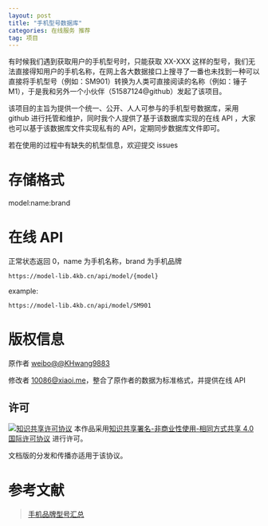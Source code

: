 ```yaml
---
layout: post
title: "手机型号数据库"
categories: 在线服务 推荐
tag: 项目
---
```


有时候我们遇到获取用户的手机型号时，只能获取 XX-XXX 这样的型号，我们无法直接得知用户的手机名称，在网上各大数据接口上搜寻了一番也未找到一种可以直接将手机型号（例如：SM901）转换为人类可直接阅读的名称（例如：锤子 M1），于是我和另外一个小伙伴（51587124@github）发起了该项目。

该项目的主旨为提供一个统一、公开、人人可参与的手机型号数据库，采用 github 进行托管和维护，同时我个人提供了基于该数据库实现的在线 API ，大家也可以基于该数据库文件实现私有的 API，定期同步数据库文件即可。

若在使用的过程中有缺失的机型信息，欢迎提交 issues 

# 存储格式
model:name:brand

# 在线 API
正常状态返回 0，name 为手机名称，brand 为手机品牌
```
https://model-lib.4kb.cn/api/model/{model}
```
example:
```
https://model-lib.4kb.cn/api/model/SM901
```
# 版权信息
原作者 [weibo@@KHwang9883](https://weibo.com/huangyf9883)

修改者 [10086@xiaoi.me](https://xiaoi.me)，整合了原作者的数据为标准格式，并提供在线 API

## 许可

[![知识共享许可协议](https://i.creativecommons.org/l/by-nc-sa/4.0/88x31.png)](https://creativecommons.org/licenses/by-nc-sa/4.0/)
本作品采用[知识共享署名-非商业性使用-相同方式共享 4.0 国际许可协议](https://creativecommons.org/licenses/by-nc-sa/4.0/) 进行许可。

文档版的分发和传播亦适用于该协议。

# 参考文献
 > [手机品牌型号汇总](https://github.com/KHwang9883/MobileModels)
